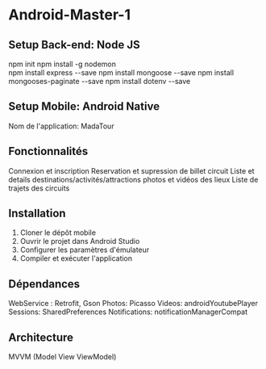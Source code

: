 # Android-Master-1
## Setup Back-end: Node JS
npm init
npm install -g nodemon  
npm install express --save 
npm install mongoose --save
npm install mongooses-paginate --save
npm install dotenv --save
## Setup Mobile: Android Native
Nom de l'application: MadaTour
## Fonctionnalités
Connexion et inscription
Reservation et supression de billet circuit
Liste et details destinations/activités/attractions
photos et vidéos des lieux
Liste de trajets des circuits
## Installation
1. Cloner le dépôt mobile
2. Ouvrir le projet dans Android Studio
3. Configurer les paramètres d'émulateur
4. Compiler et exécuter l'application
## Dépendances
WebService : Retrofit, Gson
Photos: Picasso
Videos: androidYoutubePlayer
Sessions: SharedPreferences
Notifications: notificationManagerCompat
## Architecture
MVVM (Model View ViewModel)
